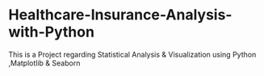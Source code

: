 # Healthcare-Insurance-Analysis-with-Python
This is a Project regarding Statistical Analysis &amp; Visualization using Python ,Matplotlib &amp; Seaborn
